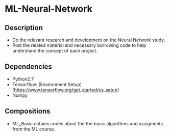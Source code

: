 # ML-Neural-Network
## Description
- Do the relevant research and development on the Neural Network study.
- Post the related material and necessary borrowing code to help understand the concept of each project.

## Dependencies
- Python2.7
- Tensorflow: (Environment Setup)[https://www.tensorflow.org/get_started/os_setup]
- Numpy

## Compositions
- ML_Basic cotains codes about the the basic algorithms and assigments from the ML course.
